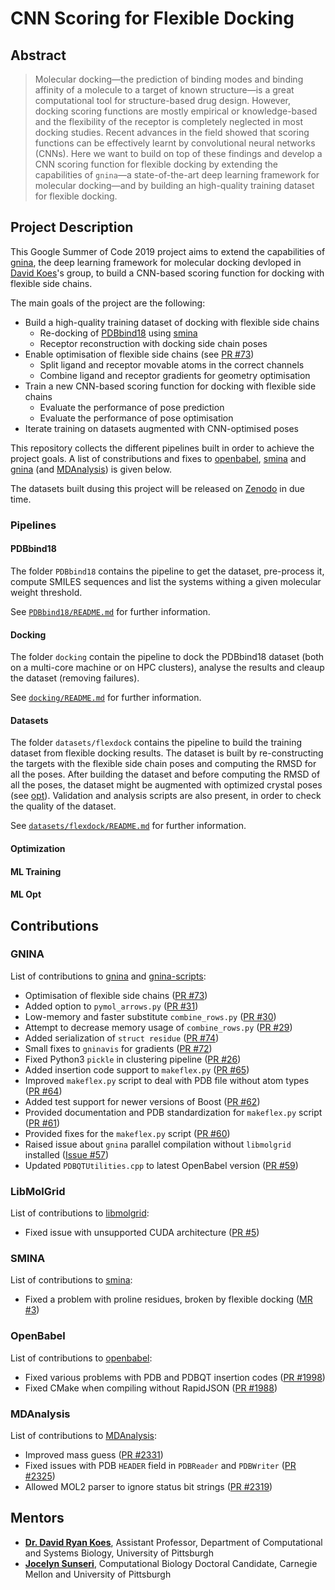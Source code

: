 # CNN Scoring for Flexible Docking

## Abstract

> Molecular docking—the prediction of binding modes and binding affinity of a molecule to a target of known structure—is a great computational tool for structure-based drug design. However, docking scoring functions are mostly empirical or knowledge-based and the flexibility of the receptor is completely neglected in most docking studies. Recent advances in the field showed that scoring functions can be effectively learnt by convolutional neural networks (CNNs). Here we want to build on top of these findings and develop a CNN scoring function for flexible docking by extending the capabilities of `gnina`—a state-of-the-art deep learning framework for molecular docking—and by building an high-quality training dataset for flexible docking.

## Project Description

This Google Summer of Code 2019 project aims to extend the capabilities of [gnina](https://github.com/gnina), the deep learning framework for molecular docking devloped in [David Koes](http://bits.csb.pitt.edu/)'s group, to build a CNN-based scoring function for docking with flexible side chains.

The main goals of the project are the following:

* Build a high-quality training dataset of docking with flexible side chains
  * Re-docking of [PDBbind18](http://www.pdbbind.org.cn/) using [smina](https://sourceforge.net/projects/smina/)
  * Receptor reconstruction with docking side chain poses
* Enable optimisation of flexible side chains (see [PR #73](https://github.com/gnina/gnina/pull/73))
  * Split ligand and receptor movable atoms in the correct channels
  * Combine ligand and receptor gradients for geometry optimisation
* Train a new CNN-based scoring function for docking with flexible side chains
  * Evaluate the performance of pose prediction
  * Evaluate the performance of pose optimisation
* Iterate training on datasets augmented with CNN-optimised poses

This repository collects the different pipelines built in order to achieve the project goals. A list of constributions and fixes to [openbabel](https://github.com/openbabel/openbabel), [smina](https://sourceforge.net/projects/smina/) and [gnina](https://github.com/gnina/gnina) (and [MDAnalysis](https://github.com/MDAnalysis/mdanalysis)) is given below.

The datasets built dusing this project will be released on [Zenodo](https://zenodo.org/) in due time.

### Pipelines

#### PDBbind18

The folder `PDBbind18` contains the pipeline to get the dataset, pre-process it, compute SMILES sequences and list the systems withing a given molecular weight threshold. 

See [`PDBbind18/README.md`](PDBbind18/README.md) for further information.

#### Docking

The folder `docking` contain the pipeline to dock the PDBbind18 dataset (both on a multi-core machine or on HPC clusters), analyse the results and cleaup the dataset (removing failures). 

See [`docking/README.md`](docking/README.md) for further information.

#### Datasets

The folder `datasets/flexdock` contains the pipeline to build the training dataset from flexible docking results. The dataset is built by re-constructing the targets with the flexible side chain poses and computing the RMSD for all the poses. After building the dataset and before computing the RMSD of all the poses, the dataset might be augmented with optimized crystal poses (see [opt](####opt)).  Validation and analysis scripts are also present, in order to check the quality of the dataset. 

See [`datasets/flexdock/README.md`](datasets/flexdock/README.md) for further information.

#### Optimization

#### ML Training

#### ML Opt

## Contributions

### GNINA

List of contributions to [gnina](https://github.com/gnina/gnina) and [gnina-scripts](https://github.com/gnina/scripts):

* Optimisation of flexible side chains ([PR #73](https://github.com/gnina/gnina/pull/73))
* Added option to `pymol_arrows.py` ([PR #31](https://github.com/gnina/scripts/pull/31))
* Low-memory and faster substitute `combine_rows.py` ([PR #30](https://github.com/gnina/scripts/pull/30))
* Attempt to decrease memory usage of `combine_rows.py` ([PR #29](https://github.com/gnina/scripts/pull/29))
* Added serialization of `struct residue` ([PR #74](https://github.com/gnina/gnina/pull/74))
* Small fixes to `gninavis` for gradients ([PR #72](https://github.com/gnina/gnina/pull/72))
* Fixed Python3 `pickle` in clustering pipeline ([PR #26](https://github.com/gnina/scripts/pull/26))
* Added insertion code support to `makeflex.py` ([PR #65](https://github.com/gnina/gnina/pull/65))
* Improved `makeflex.py` script to deal with PDB file without atom types ([PR #64](https://github.com/gnina/gnina/pull/64))
* Added test support for newer versions of Boost ([PR #62](https://github.com/gnina/gnina/pull/62))
* Provided documentation and PDB standardization for `makeflex.py` script ([PR #61](https://github.com/gnina/gnina/pull/61))
* Provided fixes for the `makeflex.py` script ([PR #60](https://github.com/gnina/gnina/pull/60))
* Raised issue about `gnina` parallel compilation without `libmolgrid` installed ([Issue #57](https://github.com/gnina/gnina/issues/57))
* Updated `PDBQTUtilities.cpp` to latest OpenBabel version ([PR #59](https://github.com/gnina/gnina/pull/59))

### LibMolGrid

List of contributions to [libmolgrid](https://github.com/gnina/gnina):

* Fixed issue with unsupported CUDA architecture ([PR #5](https://github.com/gnina/libmolgrid/pull/5))

### SMINA

List of contributions to [smina](https://sourceforge.net/projects/smina/):

* Fixed a problem with proline residues, broken by flexible docking ([MR #3](https://sourceforge.net/p/smina/code/merge-requests/3/))

### OpenBabel

List of contributions to [openbabel](https://github.com/openbabel/openbabel):

* Fixed various problems with PDB and PDBQT insertion codes ([PR #1998](https://github.com/openbabel/openbabel/pull/1998))
* Fixed CMake when compiling without RapidJSON ([PR #1988](https://github.com/openbabel/openbabel/pull/1988))

### MDAnalysis

List of contributions to [MDAnalysis](https://github.com/MDAnalysis/mdanalysis):

* Improved mass guess ([PR #2331](https://github.com/MDAnalysis/mdanalysis/pull/2331))
* Fixed issues with PDB `HEADER` field in `PDBReader` and `PDBWriter` ([PR #2325](https://github.com/MDAnalysis/mdanalysis/pull/2325))
* Allowed MOL2 parser to ignore status bit strings ([PR #2319](https://github.com/MDAnalysis/mdanalysis/pull/2319))

## Mentors

* [**Dr. David Ryan Koes**](http://bits.csb.pitt.edu/), Assistant Professor, Department of Computational and Systems Biology, University of Pittsburgh
* [**Jocelyn Sunseri**](http://pitt.edu/~jss97/), Computational Biology Doctoral Candidate, Carnegie Mellon and University of Pittsburgh
